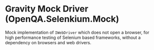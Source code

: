 # Gravity Mock Driver (OpenQA.Selenkium.Mock)
Mock implementation of ```IWebDriver``` which does not open a browser, for high performance testing of Selenium based frameworks, without a dependency on browsers and web drivers.
